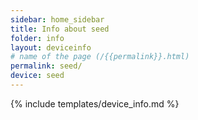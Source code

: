 ```yaml
---
sidebar: home_sidebar
title: Info about seed
folder: info
layout: deviceinfo
# name of the page (/{{permalink}}.html)
permalink: seed/
device: seed
---
```

{% include templates/device_info.md %}
